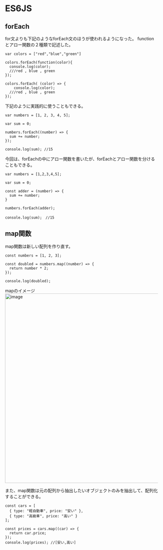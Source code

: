 # ES6JS

## forEach

for文よりも下記のようなforEach文のほうが使われるようになった。
functionとアロー関数の２種類で記述した。
```
var colors = ["red","blue","green"]

colors.forEach(function(color){
  console.log(color); 
  ///red , blue , green
});

colors.forEach( (color) => {
	console.log(color); 
  ///red , blue , green
});
```

下記のように実践的に使うこともできる。
```
var numbers = [1, 2, 3, 4, 5];

var sum = 0;

numbers.forEach((number) => {
  sum += number;
});

console.log(sum); //15
```
今回は、forEachの中にアロー関数を書いたが、forEachとアロー関数を分けることもできる。
```
var numbers = [1,2,3,4,5];

var sum = 0;

const adder = (number) => {
  sum += number;
}

numbers.forEach(adder);

console.log(sum);　//15
```

## map関数

map関数は新しい配列を作り直す。
```
const numbers = [1, 2, 3];

const doubled = numbers.map((number) => {
  return number * 2;
});

console.log(doubled);
```
mapのイメージ  
<img width="624" alt="image" src="https://user-images.githubusercontent.com/97214466/152744119-6b2fa01a-c275-4736-8b99-b015e61e1f5c.png">  

また、map関数は元の配列から抽出したいオブジェクトのみを抽出して、配列化することができる。
```
const cars = [
  { type: "軽自動車", price: "安い" },
  { type: "高級車", price: "高い" }
];

const prices = cars.map((car) => {
  return car.price;
});
console.log(prices); //[安い,高い]
```
